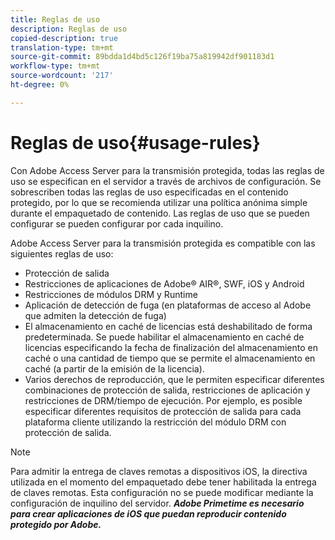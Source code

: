 ```yaml
---
title: Reglas de uso
description: Reglas de uso
copied-description: true
translation-type: tm+mt
source-git-commit: 89bdda1d4bd5c126f19ba75a819942df901183d1
workflow-type: tm+mt
source-wordcount: '217'
ht-degree: 0%

---
```



# Reglas de uso{#usage-rules}

Con Adobe Access Server para la transmisión protegida, todas las reglas de uso se especifican en el servidor a través de archivos de configuración. Se sobrescriben todas las reglas de uso especificadas en el contenido protegido, por lo que se recomienda utilizar una política anónima simple durante el empaquetado de contenido. Las reglas de uso que se pueden configurar se pueden configurar por cada inquilino.

Adobe Access Server para la transmisión protegida es compatible con las siguientes reglas de uso:

* Protección de salida
* Restricciones de aplicaciones de Adobe® AIR®, SWF, iOS y Android
* Restricciones de módulos DRM y Runtime
* Aplicación de detección de fuga (en plataformas de acceso al Adobe que admiten la detección de fuga)
* El almacenamiento en caché de licencias está deshabilitado de forma predeterminada. Se puede habilitar el almacenamiento en caché de licencias especificando la fecha de finalización del almacenamiento en caché o una cantidad de tiempo que se permite el almacenamiento en caché (a partir de la emisión de la licencia).
* Varios derechos de reproducción, que le permiten especificar diferentes combinaciones de protección de salida, restricciones de aplicación y restricciones de DRM/tiempo de ejecución. Por ejemplo, es posible especificar diferentes requisitos de protección de salida para cada plataforma cliente utilizando la restricción del módulo DRM con protección de salida.

>[!NOTE]
>
>Para admitir la entrega de claves remotas a dispositivos iOS, la directiva utilizada en el momento del empaquetado debe tener habilitada la entrega de claves remotas. Esta configuración no se puede modificar mediante la configuración de inquilino del servidor. ***Adobe Primetime es necesario para crear aplicaciones de iOS que puedan reproducir contenido protegido por Adobe.***

